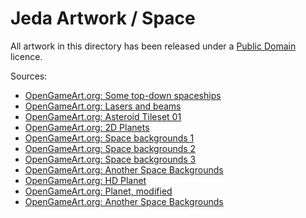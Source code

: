 Jeda Artwork / Space
====================

All artwork in this directory has been released under a [Public Domain](http://creativecommons.org/publicdomain/zero/1.0/) licence.

Sources:
* [OpenGameArt.org: Some top-down spaceships](http://opengameart.org/content/some-top-down-spaceships)
* [OpenGameArt.org: Lasers and beams](http://opengameart.org/content/lasers-and-beams)
* [OpenGameArt.org: Asteroid Tileset 01](http://opengameart.org/content/asteroid-tileset-01)
* [OpenGameArt.org: 2D Planets](http://opengameart.org/content/2d-planets-0)
* [OpenGameArt.org: Space backgrounds 1](http://opengameart.org/content/space-backgrounds-1)
* [OpenGameArt.org: Space backgrounds 2](http://opengameart.org/content/space-backgrounds-2)
* [OpenGameArt.org: Space backgrounds 3](http://opengameart.org/content/space-backgrounds-3)
* [OpenGameArt.org: Another Space Backgrounds](http://opengameart.org/content/another-space-backgrounds)
* [OpenGameArt.org: HD Planet](http://opengameart.org/content/hd-planet)
* [OpenGameArt.org: Planet, modified](http://opengameart.org/content/planet-modified)
* [OpenGameArt.org: Another Space Backgrounds](http://opengameart.org/content/another-space-backgrounds-0)

